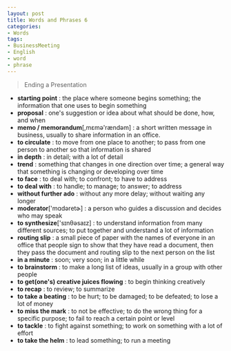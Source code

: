 ```yaml
---
layout: post
title: Words and Phrases 6
categories:
- Words
tags:
- BusinessMeeting
- English
- word
- phrase
---
```


> Ending a Presentation  

- **starting point** : the place where someone begins something; the information that one uses to begin something
- **proposal** : one's suggestion or idea about what should be done, how, and when
- **memo / memorandum**[,mɛmə'rændəm] : a short written message in business, usually to share information in an office.
- **to circulate** : to move from one place to another; to pass from one person to another so that information is shared
- **in depth** : in detail; with a lot of detail
- **trend** : something that changes in one direction over time; a general way that something is changing or developing over time
- **to face** : to deal with; to confront; to have to address
- **to deal with** : to handle; to manage; to answer; to address
- **without further ado** : without any more delay; without waiting any longer
- **moderator**['mɑdəretɚ] : a person who guides a discussion and decides who may speak
- **to synthesize**['sɪnθəsaɪz] : to understand information from many different sources; to put together and understand a lot of information
- **routing slip** : a small piece of paper with the names of everyone in an office that people sign to show that they have read a document, then they pass the document and routing slip to the next person on the list
- **in a minute** : soon; very soon; in a little while
- **to brainstorm** : to make a long list of ideas, usually in a group with other people
- **to get(one's) creative juices flowing** : to begin thinking creatively
- **to recap** : to review; to summarize
- **to take a beating** : to be hurt; to be damaged; to be defeated; to lose a lot of money
- **to miss the mark** : to not be effective; to do the wrong thing for a specific purpose; to fail to reach a certain point or level
- **to tackle** : to fight against something; to work on something with a lot of effort
- **to take the helm** : to lead something; to run a meeting
